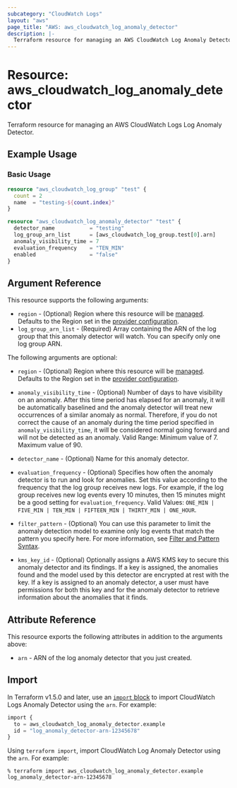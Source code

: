 ```yaml
---
subcategory: "CloudWatch Logs"
layout: "aws"
page_title: "AWS: aws_cloudwatch_log_anomaly_detector"
description: |-
  Terraform resource for managing an AWS CloudWatch Log Anomaly Detector.
---
```


# Resource: aws_cloudwatch_log_anomaly_detector

Terraform resource for managing an AWS CloudWatch Logs Log Anomaly Detector.

## Example Usage

### Basic Usage

```terraform
resource "aws_cloudwatch_log_group" "test" {
  count = 2
  name  = "testing-${count.index}"
}

resource "aws_cloudwatch_log_anomaly_detector" "test" {
  detector_name           = "testing"
  log_group_arn_list      = [aws_cloudwatch_log_group.test[0].arn]
  anomaly_visibility_time = 7
  evaluation_frequency    = "TEN_MIN"
  enabled                 = "false"
}
```

## Argument Reference

This resource supports the following arguments:

* `region` - (Optional) Region where this resource will be [managed](https://docs.aws.amazon.com/general/latest/gr/rande.html#regional-endpoints). Defaults to the Region set in the [provider configuration](https://registry.terraform.io/providers/hashicorp/aws/latest/docs#aws-configuration-reference).
* `log_group_arn_list` - (Required) Array containing the ARN of the log group that this anomaly detector will watch. You can specify only one log group ARN.

The following arguments are optional:

* `region` - (Optional) Region where this resource will be [managed](https://docs.aws.amazon.com/general/latest/gr/rande.html#regional-endpoints). Defaults to the Region set in the [provider configuration](https://registry.terraform.io/providers/hashicorp/aws/latest/docs#aws-configuration-reference).
* `anomaly_visibility_time` - (Optional) Number of days to have visibility on an anomaly. After this time period has elapsed for an anomaly, it will be automatically baselined and the anomaly detector will treat new occurrences of a similar anomaly as normal. Therefore, if you do not correct the cause of an anomaly during the time period specified in `anomaly_visibility_time`, it will be considered normal going forward and will not be detected as an anomaly. Valid Range: Minimum value of 7. Maximum value of 90.

* `detector_name` - (Optional) Name for this anomaly detector.

* `evaluation_frequency` - (Optional) Specifies how often the anomaly detector is to run and look for anomalies. Set this value according to the frequency that the log group receives new logs. For example, if the log group receives new log events every 10 minutes, then 15 minutes might be a good setting for `evaluation_frequency`. Valid Values: `ONE_MIN | FIVE_MIN | TEN_MIN | FIFTEEN_MIN | THIRTY_MIN | ONE_HOUR`.

* `filter_pattern` - (Optional) You can use this parameter to limit the anomaly detection model to examine only log events that match the pattern you specify here. For more information, see [Filter and Pattern Syntax](https://docs.aws.amazon.com/AmazonCloudWatch/latest/logs/FilterAndPatternSyntax.html).

* `kms_key_id` - (Optional) Optionally assigns a AWS KMS key to secure this anomaly detector and its findings. If a key is assigned, the anomalies found and the model used by this detector are encrypted at rest with the key. If a key is assigned to an anomaly detector, a user must have permissions for both this key and for the anomaly detector to retrieve information about the anomalies that it finds.

## Attribute Reference

This resource exports the following attributes in addition to the arguments above:

* `arn` -  ARN of the log anomaly detector that you just created.

## Import

In Terraform v1.5.0 and later, use an [`import` block](https://developer.hashicorp.com/terraform/language/import) to import CloudWatch Logs Anomaly Detector using the `arn`. For example:

```terraform
import {
  to = aws_cloudwatch_log_anomaly_detector.example
  id = "log_anomaly_detector-arn-12345678"
}
```

Using `terraform import`, import CloudWatch Log Anomaly Detector using the `arn`. For example:

```console
% terraform import aws_cloudwatch_log_anomaly_detector.example log_anomaly_detector-arn-12345678
```
